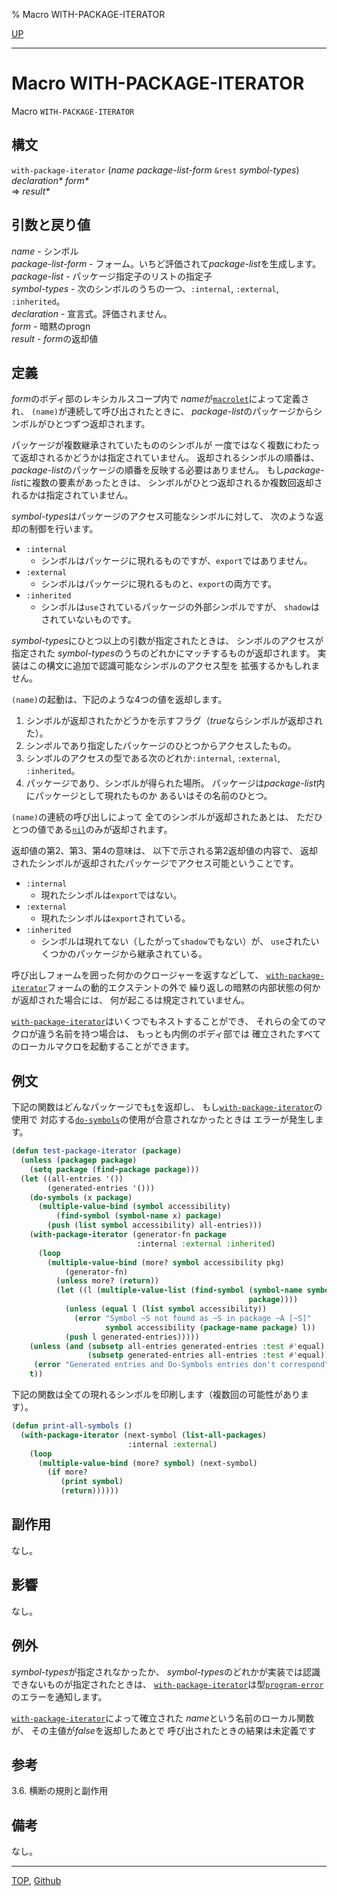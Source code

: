 % Macro WITH-PACKAGE-ITERATOR

[UP](11.2.html)  

---

# Macro **WITH-PACKAGE-ITERATOR**


Macro `WITH-PACKAGE-ITERATOR`


## 構文

`with-package-iterator`
 (*name* *package-list-form* `&rest` *symbol-types*) *declaration\** *form\**  
 => *result\**


## 引数と戻り値

*name* - シンボル  
*package-list-form* - フォーム。いちど評価されて*package-list*を生成します。  
*package-list* - パッケージ指定子のリストの指定子  
*symbol-types* - 次のシンボルのうちの一つ、`:internal`, `:external`, `:inherited`。  
*declaration* - 宣言式。評価されません。  
*form* - 暗黙のprogn  
*result* - *form*の返却値


## 定義

*form*のボディ部のレキシカルスコープ内で
*name*が[`macrolet`](5.3.flet.html)によって定義され、
`(name)`が連続して呼び出されたときに、
*package-list*のパッケージからシンボルがひとつずつ返却されます。

パッケージが複数継承されていたもののシンボルが
一度ではなく複数にわたって返却されるかどうかは指定されていません。
返却されるシンボルの順番は、
*package-list*のパッケージの順番を反映する必要はありません。
もし*package-list*に複数の要素があったときは、
シンボルがひとつ返却されるか複数回返却されるかは指定されていません。

*symbol-types*はパッケージのアクセス可能なシンボルに対して、
次のような返却の制御を行います。

- `:internal`
  - シンボルはパッケージに現れるものですが、`export`ではありません。
- `:external`
  - シンボルはパッケージに現れるものと、`export`の両方です。
- `:inherited`
  - シンボルは`use`されているパッケージの外部シンボルですが、
    `shadow`はされていないものです。

*symbol-types*にひとつ以上の引数が指定されたときは、
シンボルのアクセスが指定された
*symbol-types*のうちのどれかにマッチするものが返却されます。
実装はこの構文に追加で認識可能なシンボルのアクセス型を
拡張するかもしれません。

`(name)`の起動は、下記のような4つの値を返却します。

1. シンボルが返却されたかどうかを示すフラグ（*true*ならシンボルが返却された）。
2. シンボルであり指定したパッケージのひとつからアクセスしたもの。
3. シンボルのアクセスの型である次のどれか`:internal`, `:external`, `:inherited`。
4. パッケージであり、シンボルが得られた場所。
パッケージは*package-list*内にパッケージとして現れたものか
あるいはその名前のひとつ。

`(name)`の連続の呼び出しによって
全てのシンボルが返却されたあとは、
ただひとつの値である[`nil`](5.3.nil-variable.html)のみが返却されます。

返却値の第2、第3、第4の意味は、
以下で示される第2返却値の内容で、
返却されたシンボルが返却されたパッケージでアクセス可能ということです。

- `:internal`
  - 現れたシンボルは`export`ではない。
- `:external`
  - 現れたシンボルは`export`されている。
- `:inherited`
  - シンボルは現れてない（したがって`shadow`でもない）が、
    `use`されたいくつかのパッケージから継承されている。

呼び出しフォームを囲った何かのクロージャーを返すなどして、
[`with-package-iterator`](11.2.with-package-iterator.html)フォームの動的エクステントの外で
繰り返しの暗黙の内部状態の何かが返却された場合には、
何が起こるは規定されていません。

[`with-package-iterator`](11.2.with-package-iterator.html)はいくつでもネストすることができ、
それらの全てのマクロが違う名前を持つ場合は、
もっとも内側のボディ部では
確立されたすべてのローカルマクロを起動することができます。


## 例文

下記の関数はどんなパッケージでも[`t`](5.3.t-variable.html)を返却し、
もし[`with-package-iterator`](11.2.with-package-iterator.html)の使用で
対応する[`do-symbols`](11.2.do-symbols.html)の使用が合意されなかったときは
エラーが発生します。

```lisp
(defun test-package-iterator (package)
  (unless (packagep package)
    (setq package (find-package package)))
  (let ((all-entries '())
        (generated-entries '()))
    (do-symbols (x package) 
      (multiple-value-bind (symbol accessibility) 
          (find-symbol (symbol-name x) package)
        (push (list symbol accessibility) all-entries)))
    (with-package-iterator (generator-fn package 
                            :internal :external :inherited)
      (loop     
        (multiple-value-bind (more? symbol accessibility pkg)
            (generator-fn)
          (unless more? (return))
          (let ((l (multiple-value-list (find-symbol (symbol-name symbol) 
                                                     package))))
            (unless (equal l (list symbol accessibility))
              (error "Symbol ~S not found as ~S in package ~A [~S]"
                     symbol accessibility (package-name package) l))
            (push l generated-entries)))))
    (unless (and (subsetp all-entries generated-entries :test #'equal)
                 (subsetp generated-entries all-entries :test #'equal))
     (error "Generated entries and Do-Symbols entries don't correspond"))
    t))
```

下記の関数は全ての現れるシンボルを印刷します（複数回の可能性があります）。

```lisp
(defun print-all-symbols () 
  (with-package-iterator (next-symbol (list-all-packages)
                          :internal :external)
    (loop
      (multiple-value-bind (more? symbol) (next-symbol)
        (if more? 
           (print symbol)
           (return))))))
```

## 副作用

なし。


## 影響

なし。


## 例外

*symbol-types*が指定されなかったか、
*symbol-types*のどれかが実装では認識できないものが指定されたときは、
[`with-package-iterator`](11.2.with-package-iterator.html)は型[`program-error`](5.3.program-error.html)のエラーを通知します。

[`with-package-iterator`](11.2.with-package-iterator.html)によって確立された
*name*という名前のローカル関数が、
その主値が*false*を返却したあとで
呼び出されたときの結果は未定義です


## 参考

3.6. 横断の規則と副作用


## 備考

なし。


---
[TOP](index.html),  [Github](https://github.com/nptcl/npt-japanese)

